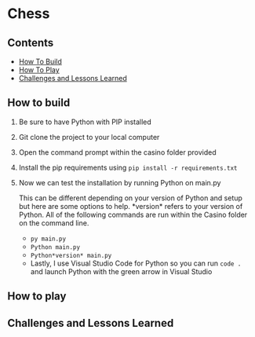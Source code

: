 # Chess

## Contents
   - [How To Build](#how-to-build)
   - [How To Play](#how-to-play)
   - [Challenges and Lessons Learned](#challenges-and-lessons-learned)

## How to build
1. Be sure to have Python with PIP installed
2. Git clone the project to your local computer
3. Open the command prompt within the casino folder provided
4. Install the pip requirements using `pip install -r requirements.txt`
5. Now we can test the installation by running Python on main.py
   
   This can be different depending on your version of Python and setup but here are some options to help. \*version\* refers to your version of Python. All of the following commands are run within the Casino folder on the command line.
   - `py main.py`
   - `Python main.py`
   - `Python*version* main.py`
   - Lastly, I use Visual Studio Code for Python so you can run `code .` and launch Python with the green arrow in Visual Studio

## How to play


## Challenges and Lessons Learned
